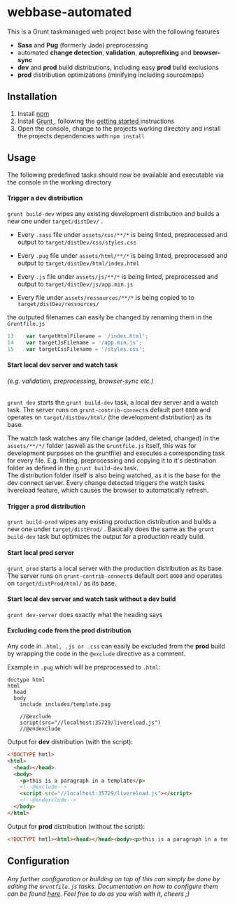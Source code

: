 # webbase-automated

This is a Grunt taskmanaged web project base with the following features
- __Sass__ and __Pug__ (formerly Jade) preprocessing
- automated __change detection__, __validation__, __autoprefixing__ and __browser-sync__
- __dev__ and __prod__ build distributions, including easy __prod__ build exclusions
- __prod__ distribution optimizations (minifying including sourcemaps)


## Installation
1. Install [npm](https://www.npmjs.com/)
2. Install [Grunt ](http://gruntjs.com), following the [getting started ](http://gruntjs.com/getting-started) instructions
3. Open the console, change to the projects working directory and install the projects dependencies with ```npm install```

## Usage

The following predefined tasks should now be available and executable via the console in the working directory

#### Trigger a dev distribution
```grunt build-dev``` wipes any existing development distribution and builds a new one under ```target/distDev/``` .

  - Every ```.sass``` file under ```assets/css/**/*``` is being linted, preprocessed and output to ```target/distDev/css/styles.css```

  - Every ```.pug``` file under ```assets/html/**/*``` is being linted, preprocessed
  and output to ```target/distDev/html/index.html```

  - Every ```.js``` file under ```assets/js/**/*``` is being linted, preprocessed
  and output to ```target/distDev/js/app.min.js```

  - Every file under ```assets/ressources/**/*``` is being copied to
  to ```target/distDev/ressources/```

the outputed filenames can easily be changed by renaming them in the ```Gruntfile.js```

```javascript
13    var targetHtmlFilename = '/index.html';
14    var targetJsFilename = '/app.min.js';
15    var targetCssFilename = '/styles.css';
```

#### Start local dev server and watch task
###### (e.g. validation, preprocessing, browser-sync etc.)
```grunt dev``` starts the ```grunt build-dev``` task, a local dev server and a watch task. The server runs on ```grunt-contrib-connect```s default port ```8000``` and operates on ```target/distDev/html/``` (the development distribution) as its base.

The watch task watches any file change (added, deleted, changed) in the ```assets/**/*/``` folder (aswell as the ```Gruntfile.js``` itself, this was for development purposes on the gruntfile) and executes a corresponding task for every file. E.g. linting, preprocessing and copying it to it's destination folder as defined in the ```grunt build-dev``` task.   
The distribution folder itself is also being watched, as it is the base for the dev connect server. Every change detected triggers the watch tasks livereload feature, which causes the browser to automatically refresh.


#### Trigger a prod distribution
```grunt build-prod``` wipes any existing production distribution and builds a new one under ```target/distProd/``` . Basically does the same as the ```grunt build-dev``` task but optimizes the output for a production ready build.

#### Start local prod server
```grunt prod``` starts a local server with the production distribution as its base. The server runs on ```grunt-contrib-connect```s default port ```8000``` and operates on ```target/distProd/html/``` as its base.

#### Start local dev server and watch task without a dev build
```grunt dev-server``` does exactly what the heading says

#### Excluding code from the prod distribution
Any code in ```.html, .js or .css``` can easily be excluded from the __prod__ build by wrapping the code in the ```@exclude``` directive as a comment.

Example in ```.pug``` which will be preprocessed to ```.html```:
```jade
doctype html
html
  head
  body
    include includes/template.pug

    //@exclude
    script(src="//localhost:35729/livereload.js")
    //@endexclude
```
Output for __dev__ distribution (with the script):
```html
<!DOCTYPE hmtl>
<html>
  <head></head>
  <body>
    <p>this is a paragraph in a template</p>
    <!--@exclude-->
    <script src="//localhost:35729/livereload.js"></script>
    <!--@endexclude-->
  </body>
</html>
```
Output for __prod__ distribution (without the script):
```html
<!DOCTYPE hmtl><html><head></head><body><p>this is a paragraph in a template</p></body></html>
```

## Configuration
###### Any further configuration or building on top of this can simply be done by editing the ```Gruntfile.js``` tasks. Documentation on how to configure them can be found [here](http://www.giyf.com/). Feel free to do as you wish with it, cheers ;)
